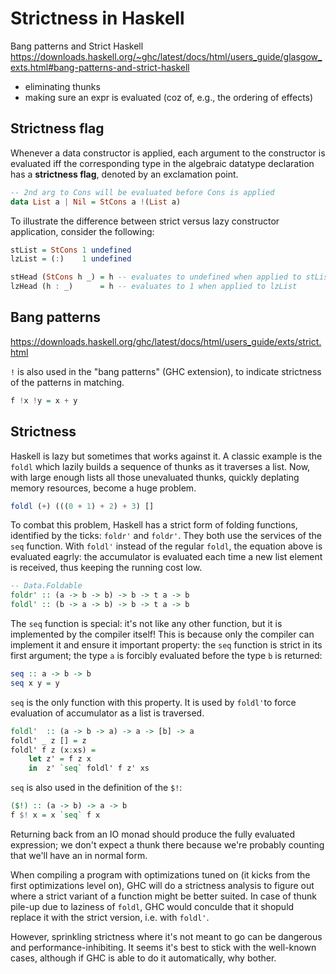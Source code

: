 # Strictness in Haskell


Bang patterns and Strict Haskell
https://downloads.haskell.org/~ghc/latest/docs/html/users_guide/glasgow_exts.html#bang-patterns-and-strict-haskell

- eliminating thunks
- making sure an expr is evaluated (coz of, e.g., the ordering of effects)


## Strictness flag

Whenever a data constructor is applied, each argument to the constructor is evaluated iff the corresponding type in the algebraic datatype declaration has a **strictness flag**, denoted by an exclamation point.


```hs
-- 2nd arg to Cons will be evaluated before Cons is applied
data List a | Nil = StCons a !(List a)
```


To illustrate the difference between strict versus lazy constructor application, consider the following:

```hs
stList = StCons 1 undefined
lzList = (:)    1 undefined

stHead (StCons h _) = h -- evaluates to undefined when applied to stList
lzHead (h : _)      = h -- evaluates to 1 when applied to lzList
```

## Bang patterns

https://downloads.haskell.org/ghc/latest/docs/html/users_guide/exts/strict.html

`!` is also used in the "bang patterns" (GHC extension), to indicate strictness of the patterns in matching.

```hs
f !x !y = x + y
```



## Strictness

Haskell is lazy but sometimes that works against it. A classic example is the `foldl` which lazily builds a sequence of thunks as it traverses a list. Now, with large enough lists all those unevaluated thunks, quickly deplating memory resources, become a huge problem.

```hs
foldl (+) (((0 + 1) + 2) + 3) []
```

To combat this problem, Haskell has a strict form of folding functions, identified by the ticks: `foldr'` and `foldr'`. They both use the services of the `seq` function. With `foldl'` instead of the regular `foldl`, the equation above is evaluated eagrly: the accumulator is evaluated each time a new list element is received, thus keeping the running cost low.

```hs
-- Data.Foldable
foldr' :: (a -> b -> b) -> b -> t a -> b
foldl' :: (b -> a -> b) -> b -> t a -> b
```

The `seq` function is special: it's not like any other function, but it is implemented by the compiler itself! This is because only the compiler can implement it and ensure it important property: the `seq` function is strict in its first argument; the type `a` is forcibly evaluated before the type `b` is returned:

```hs
seq :: a -> b -> b
seq x y = y
```

`seq` is the only function with this property. It is used by `foldl'`to force evaluation of accumulator as a list is traversed.

```hs
foldl'  :: (a -> b -> a) -> a -> [b] -> a
foldl' _ z [] = z
foldl' f z (x:xs) =
    let z' = f z x
    in  z' `seq` foldl' f z' xs
```

`seq` is also used in the definition of the `$!`:

```hs
($!) :: (a -> b) -> a -> b
f $! x = x `seq` f x
```

Returning back from an IO monad should produce the fully evaluated expression; we don't expect a thunk there because we're probably counting that we'll have an in normal form.

When compiling a program with optimizations tuned on (it kicks from the first optimizations level on), GHC will do a strictness analysis to figure out where a strict variant of a function might be better suited. In case of thunk pile-up due to laziness of `foldl`, GHC would conculde that it shopuld replace it with the strict version, i.e. with `foldl'`.

However, sprinkling strictness where it's not meant to go can be dangerous and performance-inhibiting. It seems it's best to stick with the well-known cases, although if GHC is able to do it automatically, why bother.
